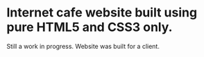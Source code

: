 # Internet cafe website built using pure HTML5 and CSS3 only.
Still a work in progress.
Website was built for a client.
